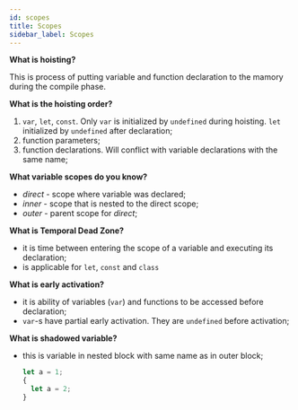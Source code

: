 ```yaml
---
id: scopes
title: Scopes
sidebar_label: Scopes
---
```


**What is hoisting?**

This is process of putting variable and function declaration to the mamory during the compile phase.

**What is the hoisting order?**

1. `var`, `let`, `const`. Only `var` is initialized by `undefined` during hoisting. `let` initialized by `undefined` after declaration;
2. function parameters;
3. function declarations. Will conflict with variable declarations with the same name;

**What variable scopes do you know?**

- _direct_ - scope where variable was declared;
- _inner_ - scope that is nested to the direct scope;
- _outer_ - parent scope for _direct_;

**What is Temporal Dead Zone?**

- it is time between entering the scope of a variable and executing its declaration;
- is applicable for `let`, `const` and `class`

**What is early activation?**

- it is ability of variables (`var`) and functions to be accessed before declaration;
- `var`-s have partial early activation. They are `undefined` before activation;

**What is shadowed variable?**

- this is variable in nested block with same name as in outer block;

  ```javascript
  let a = 1;
  {
    let a = 2;
  }
  ```
